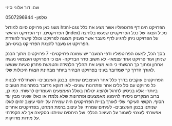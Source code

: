 שם: דור אלוני סיני

טלפון- 0507296944

מוצג כאן פרויקט סיום למודול html-css הפרויקט הינו דף פרוטפוליו אשר מציג את כלל הפרויקטים. דף הפרויקט הראשי (index) מכיל הצגה של ככל הפרויקטים שנעשו בלחיצה על הפרויקט ניתן להגיע לדף מעבר אשר מעניק תצוגה לפרויקט וכולל קישור להורדת הפרויקט או מעבר להצגת הפרוייקט בגיט-הב.

בסך הכל, למעט הפרוטפוליו ודפי המעבר יש שמונה פרויקטים- 7 פרויקטים מתוך הבנק שניתן ועוד פרויקט אחד עצמאי- לא חשוב סדר הבדיקה- אם כי הפרויקט העצמאי נעשה אחרון ומתוך כך הרגשתי כי הוא מציג את תהליך הלמידה והטמעת פתרון טעיות שנעשו לאורך הדרך כך שמדובר בעיני בפרויקט הבהיר ביותר מבחינת הצגת היכולות שלי.

הפרויקטים עוקבים בדרך כלל אחר העיצובים שניתנו בבנק העיצובים- השתדלתי לבנות כל פרויקט עם סל כלים אחר ופתרונות שונים- לאו דווקא מדובר בפתרונות הטובים ביותר- אלא בניסיון לתרגל ולהציג יכולות בשלל האמצעים העומדים לרשותי. כמו כן, ברוב המקרים ניסיתי להימנע מאמצעים ופתרונות שלא נלמדו או כאלו שאיני מבין עד הסוף. הקושי העיקרי שלי לאורך בניית הפרויקטים היה שמירה על יחסי עיצוב זהים לאלו שניתנו בבנק העיצובים- לעיתים שמרתי על עיצוב ברמת המחט, בפרויקטים אחרים אפשרתי לעצמי לשמור על העיצוב הכללי ועל היחסים שניתנו בסקיצה אך לא הקפדתי על מידות מדויקות.
